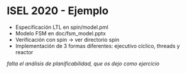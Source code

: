 # ISEL 2020 - Ejemplo

- Especificación LTL en spin/model.pml
- Modelo FSM en doc/fsm_model.pptx
- Verificación con spin -> ver directorio spin
- Implementación de 3 formas diferentes: ejecutivo cíclico, threads y reactor

*falta el análisis de planificabilidad, que os dejo como ejercicio*

